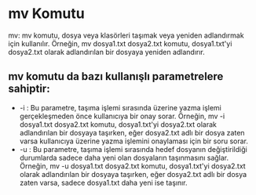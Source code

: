 # mv Komutu


mv: mv komutu, dosya veya klasörleri taşımak veya yeniden adlandırmak için kullanılır. Örneğin, mv dosya1.txt dosya2.txt komutu, dosya1.txt'yi dosya2.txt olarak adlandırılan bir dosyaya yeniden adlandırır.

## mv komutu da bazı kullanışlı parametrelere sahiptir:

-   -i : Bu parametre, taşıma işlemi sırasında üzerine yazma işlemi gerçekleşmeden önce kullanıcıya bir onay sorar. Örneğin, mv -i dosya1.txt dosya2.txt komutu, dosya1.txt'yi dosya2.txt olarak adlandırılan bir dosyaya taşırken, eğer dosya2.txt adlı bir dosya zaten varsa kullanıcıya üzerine yazma işlemini onaylaması için bir soru sorar.
-   -u : Bu parametre, taşıma işlemi sırasında hedef dosyanın değiştirildiği durumlarda sadece daha yeni olan dosyaların taşınmasını sağlar. Örneğin, mv -u dosya1.txt dosya2.txt komutu, dosya1.txt'yi dosya2.txt olarak adlandırılan bir dosyaya taşırken, eğer dosya2.txt adlı bir dosya zaten varsa, sadece dosya1.txt daha yeni ise taşınır.